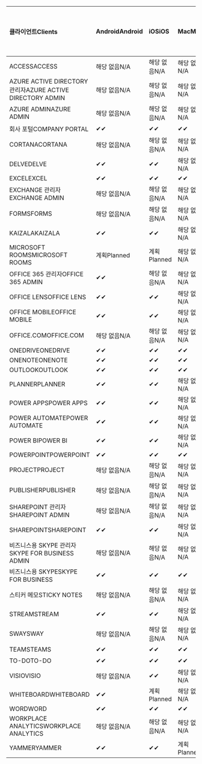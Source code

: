 <!-- This file is generated automatically. Changes made to this file will be overwritten.-->
|<span data-ttu-id="a3cf3-101">클라이언트</span><span class="sxs-lookup"><span data-stu-id="a3cf3-101">Clients</span></span>|<span data-ttu-id="a3cf3-102">Android</span><span class="sxs-lookup"><span data-stu-id="a3cf3-102">Android</span></span>|<span data-ttu-id="a3cf3-103">iOS</span><span class="sxs-lookup"><span data-stu-id="a3cf3-103">iOS</span></span>|<span data-ttu-id="a3cf3-104">Mac</span><span class="sxs-lookup"><span data-stu-id="a3cf3-104">Mac</span></span>|<span data-ttu-id="a3cf3-105">Windows 10</span><span class="sxs-lookup"><span data-stu-id="a3cf3-105">Windows 10</span></span><br><span data-ttu-id="a3cf3-106">데스크톱</span><span class="sxs-lookup"><span data-stu-id="a3cf3-106">Desktop</span></span>|<span data-ttu-id="a3cf3-107">Windows 10</span><span class="sxs-lookup"><span data-stu-id="a3cf3-107">Windows 10</span></span><br><span data-ttu-id="a3cf3-108">최신 앱</span><span class="sxs-lookup"><span data-stu-id="a3cf3-108">Modern Apps</span></span>|
|:-|:-|:-|:-|:-|:-|
|<span data-ttu-id="a3cf3-109">ACCESS</span><span class="sxs-lookup"><span data-stu-id="a3cf3-109">ACCESS</span></span>|<span data-ttu-id="a3cf3-110">해당 없음</span><span class="sxs-lookup"><span data-stu-id="a3cf3-110">N/A</span></span>|<span data-ttu-id="a3cf3-111">해당 없음</span><span class="sxs-lookup"><span data-stu-id="a3cf3-111">N/A</span></span>|<span data-ttu-id="a3cf3-112">해당 없음</span><span class="sxs-lookup"><span data-stu-id="a3cf3-112">N/A</span></span>|<span data-ttu-id="a3cf3-113">✔</span><span class="sxs-lookup"><span data-stu-id="a3cf3-113">✔</span></span>|<span data-ttu-id="a3cf3-114">해당 없음</span><span class="sxs-lookup"><span data-stu-id="a3cf3-114">N/A</span></span>|
|<span data-ttu-id="a3cf3-115">AZURE ACTIVE DIRECTORY 관리자</span><span class="sxs-lookup"><span data-stu-id="a3cf3-115">AZURE ACTIVE DIRECTORY ADMIN</span></span>|<span data-ttu-id="a3cf3-116">해당 없음</span><span class="sxs-lookup"><span data-stu-id="a3cf3-116">N/A</span></span>|<span data-ttu-id="a3cf3-117">해당 없음</span><span class="sxs-lookup"><span data-stu-id="a3cf3-117">N/A</span></span>|<span data-ttu-id="a3cf3-118">해당 없음</span><span class="sxs-lookup"><span data-stu-id="a3cf3-118">N/A</span></span>|<span data-ttu-id="a3cf3-119">✔</span><span class="sxs-lookup"><span data-stu-id="a3cf3-119">✔</span></span>|<span data-ttu-id="a3cf3-120">해당 없음</span><span class="sxs-lookup"><span data-stu-id="a3cf3-120">N/A</span></span>|
|<span data-ttu-id="a3cf3-121">AZURE ADMIN</span><span class="sxs-lookup"><span data-stu-id="a3cf3-121">AZURE ADMIN</span></span>|<span data-ttu-id="a3cf3-122">해당 없음</span><span class="sxs-lookup"><span data-stu-id="a3cf3-122">N/A</span></span>|<span data-ttu-id="a3cf3-123">해당 없음</span><span class="sxs-lookup"><span data-stu-id="a3cf3-123">N/A</span></span>|<span data-ttu-id="a3cf3-124">해당 없음</span><span class="sxs-lookup"><span data-stu-id="a3cf3-124">N/A</span></span>|<span data-ttu-id="a3cf3-125">해당 없음</span><span class="sxs-lookup"><span data-stu-id="a3cf3-125">N/A</span></span>|<span data-ttu-id="a3cf3-126">해당 없음</span><span class="sxs-lookup"><span data-stu-id="a3cf3-126">N/A</span></span>|
|<span data-ttu-id="a3cf3-127">회사 포털</span><span class="sxs-lookup"><span data-stu-id="a3cf3-127">COMPANY PORTAL</span></span>|<span data-ttu-id="a3cf3-128">✔</span><span class="sxs-lookup"><span data-stu-id="a3cf3-128">✔</span></span>|<span data-ttu-id="a3cf3-129">✔</span><span class="sxs-lookup"><span data-stu-id="a3cf3-129">✔</span></span>|<span data-ttu-id="a3cf3-130">✔</span><span class="sxs-lookup"><span data-stu-id="a3cf3-130">✔</span></span>|<span data-ttu-id="a3cf3-131">해당 없음</span><span class="sxs-lookup"><span data-stu-id="a3cf3-131">N/A</span></span>|<span data-ttu-id="a3cf3-132">✔</span><span class="sxs-lookup"><span data-stu-id="a3cf3-132">✔</span></span>|
|<span data-ttu-id="a3cf3-133">CORTANA</span><span class="sxs-lookup"><span data-stu-id="a3cf3-133">CORTANA</span></span>|<span data-ttu-id="a3cf3-134">해당 없음</span><span class="sxs-lookup"><span data-stu-id="a3cf3-134">N/A</span></span>|<span data-ttu-id="a3cf3-135">해당 없음</span><span class="sxs-lookup"><span data-stu-id="a3cf3-135">N/A</span></span>|<span data-ttu-id="a3cf3-136">해당 없음</span><span class="sxs-lookup"><span data-stu-id="a3cf3-136">N/A</span></span>|<span data-ttu-id="a3cf3-137">해당 없음</span><span class="sxs-lookup"><span data-stu-id="a3cf3-137">N/A</span></span>|<span data-ttu-id="a3cf3-138">✔</span><span class="sxs-lookup"><span data-stu-id="a3cf3-138">✔</span></span>|
|<span data-ttu-id="a3cf3-139">DELVE</span><span class="sxs-lookup"><span data-stu-id="a3cf3-139">DELVE</span></span>|<span data-ttu-id="a3cf3-140">✔</span><span class="sxs-lookup"><span data-stu-id="a3cf3-140">✔</span></span>|<span data-ttu-id="a3cf3-141">✔</span><span class="sxs-lookup"><span data-stu-id="a3cf3-141">✔</span></span>|<span data-ttu-id="a3cf3-142">해당 없음</span><span class="sxs-lookup"><span data-stu-id="a3cf3-142">N/A</span></span>|<span data-ttu-id="a3cf3-143">해당 없음</span><span class="sxs-lookup"><span data-stu-id="a3cf3-143">N/A</span></span>|<span data-ttu-id="a3cf3-144">해당 없음</span><span class="sxs-lookup"><span data-stu-id="a3cf3-144">N/A</span></span>|
|<span data-ttu-id="a3cf3-145">EXCEL</span><span class="sxs-lookup"><span data-stu-id="a3cf3-145">EXCEL</span></span>|<span data-ttu-id="a3cf3-146">✔</span><span class="sxs-lookup"><span data-stu-id="a3cf3-146">✔</span></span>|<span data-ttu-id="a3cf3-147">✔</span><span class="sxs-lookup"><span data-stu-id="a3cf3-147">✔</span></span>|<span data-ttu-id="a3cf3-148">✔</span><span class="sxs-lookup"><span data-stu-id="a3cf3-148">✔</span></span>|<span data-ttu-id="a3cf3-149">✔</span><span class="sxs-lookup"><span data-stu-id="a3cf3-149">✔</span></span>|<span data-ttu-id="a3cf3-150">✔</span><span class="sxs-lookup"><span data-stu-id="a3cf3-150">✔</span></span>|
|<span data-ttu-id="a3cf3-151">EXCHANGE 관리자</span><span class="sxs-lookup"><span data-stu-id="a3cf3-151">EXCHANGE ADMIN</span></span>|<span data-ttu-id="a3cf3-152">해당 없음</span><span class="sxs-lookup"><span data-stu-id="a3cf3-152">N/A</span></span>|<span data-ttu-id="a3cf3-153">해당 없음</span><span class="sxs-lookup"><span data-stu-id="a3cf3-153">N/A</span></span>|<span data-ttu-id="a3cf3-154">해당 없음</span><span class="sxs-lookup"><span data-stu-id="a3cf3-154">N/A</span></span>|<span data-ttu-id="a3cf3-155">✔</span><span class="sxs-lookup"><span data-stu-id="a3cf3-155">✔</span></span>|<span data-ttu-id="a3cf3-156">해당 없음</span><span class="sxs-lookup"><span data-stu-id="a3cf3-156">N/A</span></span>|
|<span data-ttu-id="a3cf3-157">FORMS</span><span class="sxs-lookup"><span data-stu-id="a3cf3-157">FORMS</span></span>|<span data-ttu-id="a3cf3-158">해당 없음</span><span class="sxs-lookup"><span data-stu-id="a3cf3-158">N/A</span></span>|<span data-ttu-id="a3cf3-159">해당 없음</span><span class="sxs-lookup"><span data-stu-id="a3cf3-159">N/A</span></span>|<span data-ttu-id="a3cf3-160">해당 없음</span><span class="sxs-lookup"><span data-stu-id="a3cf3-160">N/A</span></span>|<span data-ttu-id="a3cf3-161">해당 없음</span><span class="sxs-lookup"><span data-stu-id="a3cf3-161">N/A</span></span>|<span data-ttu-id="a3cf3-162">해당 없음</span><span class="sxs-lookup"><span data-stu-id="a3cf3-162">N/A</span></span>|
|<span data-ttu-id="a3cf3-163">KAIZALA</span><span class="sxs-lookup"><span data-stu-id="a3cf3-163">KAIZALA</span></span>|<span data-ttu-id="a3cf3-164">✔</span><span class="sxs-lookup"><span data-stu-id="a3cf3-164">✔</span></span>|<span data-ttu-id="a3cf3-165">✔</span><span class="sxs-lookup"><span data-stu-id="a3cf3-165">✔</span></span>|<span data-ttu-id="a3cf3-166">해당 없음</span><span class="sxs-lookup"><span data-stu-id="a3cf3-166">N/A</span></span>|<span data-ttu-id="a3cf3-167">해당 없음</span><span class="sxs-lookup"><span data-stu-id="a3cf3-167">N/A</span></span>|<span data-ttu-id="a3cf3-168">해당 없음</span><span class="sxs-lookup"><span data-stu-id="a3cf3-168">N/A</span></span>|
|<span data-ttu-id="a3cf3-169">MICROSOFT ROOMS</span><span class="sxs-lookup"><span data-stu-id="a3cf3-169">MICROSOFT ROOMS</span></span>|<span data-ttu-id="a3cf3-170">계획</span><span class="sxs-lookup"><span data-stu-id="a3cf3-170">Planned</span></span>|<span data-ttu-id="a3cf3-171">계획</span><span class="sxs-lookup"><span data-stu-id="a3cf3-171">Planned</span></span>|<span data-ttu-id="a3cf3-172">해당 없음</span><span class="sxs-lookup"><span data-stu-id="a3cf3-172">N/A</span></span>|<span data-ttu-id="a3cf3-173">해당 없음</span><span class="sxs-lookup"><span data-stu-id="a3cf3-173">N/A</span></span>|<span data-ttu-id="a3cf3-174">해당 없음</span><span class="sxs-lookup"><span data-stu-id="a3cf3-174">N/A</span></span>|
|<span data-ttu-id="a3cf3-175">OFFICE 365 관리자</span><span class="sxs-lookup"><span data-stu-id="a3cf3-175">OFFICE 365 ADMIN</span></span>|<span data-ttu-id="a3cf3-176">✔</span><span class="sxs-lookup"><span data-stu-id="a3cf3-176">✔</span></span>|<span data-ttu-id="a3cf3-177">해당 없음</span><span class="sxs-lookup"><span data-stu-id="a3cf3-177">N/A</span></span>|<span data-ttu-id="a3cf3-178">해당 없음</span><span class="sxs-lookup"><span data-stu-id="a3cf3-178">N/A</span></span>|<span data-ttu-id="a3cf3-179">해당 없음</span><span class="sxs-lookup"><span data-stu-id="a3cf3-179">N/A</span></span>|<span data-ttu-id="a3cf3-180">해당 없음</span><span class="sxs-lookup"><span data-stu-id="a3cf3-180">N/A</span></span>|
|<span data-ttu-id="a3cf3-181">OFFICE LENS</span><span class="sxs-lookup"><span data-stu-id="a3cf3-181">OFFICE LENS</span></span>|<span data-ttu-id="a3cf3-182">✔</span><span class="sxs-lookup"><span data-stu-id="a3cf3-182">✔</span></span>|<span data-ttu-id="a3cf3-183">✔</span><span class="sxs-lookup"><span data-stu-id="a3cf3-183">✔</span></span>|<span data-ttu-id="a3cf3-184">해당 없음</span><span class="sxs-lookup"><span data-stu-id="a3cf3-184">N/A</span></span>|<span data-ttu-id="a3cf3-185">해당 없음</span><span class="sxs-lookup"><span data-stu-id="a3cf3-185">N/A</span></span>|<span data-ttu-id="a3cf3-186">✔</span><span class="sxs-lookup"><span data-stu-id="a3cf3-186">✔</span></span>|
|<span data-ttu-id="a3cf3-187">OFFICE MOBILE</span><span class="sxs-lookup"><span data-stu-id="a3cf3-187">OFFICE MOBILE</span></span>|<span data-ttu-id="a3cf3-188">✔</span><span class="sxs-lookup"><span data-stu-id="a3cf3-188">✔</span></span>|<span data-ttu-id="a3cf3-189">✔</span><span class="sxs-lookup"><span data-stu-id="a3cf3-189">✔</span></span>|<span data-ttu-id="a3cf3-190">해당 없음</span><span class="sxs-lookup"><span data-stu-id="a3cf3-190">N/A</span></span>|<span data-ttu-id="a3cf3-191">해당 없음</span><span class="sxs-lookup"><span data-stu-id="a3cf3-191">N/A</span></span>|<span data-ttu-id="a3cf3-192">해당 없음</span><span class="sxs-lookup"><span data-stu-id="a3cf3-192">N/A</span></span>|
|<span data-ttu-id="a3cf3-193">OFFICE.COM</span><span class="sxs-lookup"><span data-stu-id="a3cf3-193">OFFICE.COM</span></span>|<span data-ttu-id="a3cf3-194">해당 없음</span><span class="sxs-lookup"><span data-stu-id="a3cf3-194">N/A</span></span>|<span data-ttu-id="a3cf3-195">해당 없음</span><span class="sxs-lookup"><span data-stu-id="a3cf3-195">N/A</span></span>|<span data-ttu-id="a3cf3-196">해당 없음</span><span class="sxs-lookup"><span data-stu-id="a3cf3-196">N/A</span></span>|<span data-ttu-id="a3cf3-197">해당 없음</span><span class="sxs-lookup"><span data-stu-id="a3cf3-197">N/A</span></span>|<span data-ttu-id="a3cf3-198">✔</span><span class="sxs-lookup"><span data-stu-id="a3cf3-198">✔</span></span>|
|<span data-ttu-id="a3cf3-199">ONEDRIVE</span><span class="sxs-lookup"><span data-stu-id="a3cf3-199">ONEDRIVE</span></span>|<span data-ttu-id="a3cf3-200">✔</span><span class="sxs-lookup"><span data-stu-id="a3cf3-200">✔</span></span>|<span data-ttu-id="a3cf3-201">✔</span><span class="sxs-lookup"><span data-stu-id="a3cf3-201">✔</span></span>|<span data-ttu-id="a3cf3-202">✔</span><span class="sxs-lookup"><span data-stu-id="a3cf3-202">✔</span></span>|<span data-ttu-id="a3cf3-203">✔</span><span class="sxs-lookup"><span data-stu-id="a3cf3-203">✔</span></span>|<span data-ttu-id="a3cf3-204">✔</span><span class="sxs-lookup"><span data-stu-id="a3cf3-204">✔</span></span>|
|<span data-ttu-id="a3cf3-205">ONENOTE</span><span class="sxs-lookup"><span data-stu-id="a3cf3-205">ONENOTE</span></span>|<span data-ttu-id="a3cf3-206">✔</span><span class="sxs-lookup"><span data-stu-id="a3cf3-206">✔</span></span>|<span data-ttu-id="a3cf3-207">✔</span><span class="sxs-lookup"><span data-stu-id="a3cf3-207">✔</span></span>|<span data-ttu-id="a3cf3-208">✔</span><span class="sxs-lookup"><span data-stu-id="a3cf3-208">✔</span></span>|<span data-ttu-id="a3cf3-209">✔</span><span class="sxs-lookup"><span data-stu-id="a3cf3-209">✔</span></span>|<span data-ttu-id="a3cf3-210">✔</span><span class="sxs-lookup"><span data-stu-id="a3cf3-210">✔</span></span>|
|<span data-ttu-id="a3cf3-211">OUTLOOK</span><span class="sxs-lookup"><span data-stu-id="a3cf3-211">OUTLOOK</span></span>|<span data-ttu-id="a3cf3-212">✔</span><span class="sxs-lookup"><span data-stu-id="a3cf3-212">✔</span></span>|<span data-ttu-id="a3cf3-213">✔</span><span class="sxs-lookup"><span data-stu-id="a3cf3-213">✔</span></span>|<span data-ttu-id="a3cf3-214">✔</span><span class="sxs-lookup"><span data-stu-id="a3cf3-214">✔</span></span>|<span data-ttu-id="a3cf3-215">✔</span><span class="sxs-lookup"><span data-stu-id="a3cf3-215">✔</span></span>|<span data-ttu-id="a3cf3-216">✔</span><span class="sxs-lookup"><span data-stu-id="a3cf3-216">✔</span></span>|
|<span data-ttu-id="a3cf3-217">PLANNER</span><span class="sxs-lookup"><span data-stu-id="a3cf3-217">PLANNER</span></span>|<span data-ttu-id="a3cf3-218">✔</span><span class="sxs-lookup"><span data-stu-id="a3cf3-218">✔</span></span>|<span data-ttu-id="a3cf3-219">✔</span><span class="sxs-lookup"><span data-stu-id="a3cf3-219">✔</span></span>|<span data-ttu-id="a3cf3-220">해당 없음</span><span class="sxs-lookup"><span data-stu-id="a3cf3-220">N/A</span></span>|<span data-ttu-id="a3cf3-221">해당 없음</span><span class="sxs-lookup"><span data-stu-id="a3cf3-221">N/A</span></span>|<span data-ttu-id="a3cf3-222">해당 없음</span><span class="sxs-lookup"><span data-stu-id="a3cf3-222">N/A</span></span>|
|<span data-ttu-id="a3cf3-223">POWER APPS</span><span class="sxs-lookup"><span data-stu-id="a3cf3-223">POWER APPS</span></span>|<span data-ttu-id="a3cf3-224">✔</span><span class="sxs-lookup"><span data-stu-id="a3cf3-224">✔</span></span>|<span data-ttu-id="a3cf3-225">✔</span><span class="sxs-lookup"><span data-stu-id="a3cf3-225">✔</span></span>|<span data-ttu-id="a3cf3-226">해당 없음</span><span class="sxs-lookup"><span data-stu-id="a3cf3-226">N/A</span></span>|<span data-ttu-id="a3cf3-227">해당 없음</span><span class="sxs-lookup"><span data-stu-id="a3cf3-227">N/A</span></span>|<span data-ttu-id="a3cf3-228">✔</span><span class="sxs-lookup"><span data-stu-id="a3cf3-228">✔</span></span>|
|<span data-ttu-id="a3cf3-229">POWER AUTOMATE</span><span class="sxs-lookup"><span data-stu-id="a3cf3-229">POWER AUTOMATE</span></span>|<span data-ttu-id="a3cf3-230">✔</span><span class="sxs-lookup"><span data-stu-id="a3cf3-230">✔</span></span>|<span data-ttu-id="a3cf3-231">✔</span><span class="sxs-lookup"><span data-stu-id="a3cf3-231">✔</span></span>|<span data-ttu-id="a3cf3-232">해당 없음</span><span class="sxs-lookup"><span data-stu-id="a3cf3-232">N/A</span></span>|<span data-ttu-id="a3cf3-233">해당 없음</span><span class="sxs-lookup"><span data-stu-id="a3cf3-233">N/A</span></span>|<span data-ttu-id="a3cf3-234">해당 없음</span><span class="sxs-lookup"><span data-stu-id="a3cf3-234">N/A</span></span>|
|<span data-ttu-id="a3cf3-235">POWER BI</span><span class="sxs-lookup"><span data-stu-id="a3cf3-235">POWER BI</span></span>|<span data-ttu-id="a3cf3-236">✔</span><span class="sxs-lookup"><span data-stu-id="a3cf3-236">✔</span></span>|<span data-ttu-id="a3cf3-237">✔</span><span class="sxs-lookup"><span data-stu-id="a3cf3-237">✔</span></span>|<span data-ttu-id="a3cf3-238">해당 없음</span><span class="sxs-lookup"><span data-stu-id="a3cf3-238">N/A</span></span>|<span data-ttu-id="a3cf3-239">✔</span><span class="sxs-lookup"><span data-stu-id="a3cf3-239">✔</span></span>|<span data-ttu-id="a3cf3-240">✔</span><span class="sxs-lookup"><span data-stu-id="a3cf3-240">✔</span></span>|
|<span data-ttu-id="a3cf3-241">POWERPOINT</span><span class="sxs-lookup"><span data-stu-id="a3cf3-241">POWERPOINT</span></span>|<span data-ttu-id="a3cf3-242">✔</span><span class="sxs-lookup"><span data-stu-id="a3cf3-242">✔</span></span>|<span data-ttu-id="a3cf3-243">✔</span><span class="sxs-lookup"><span data-stu-id="a3cf3-243">✔</span></span>|<span data-ttu-id="a3cf3-244">✔</span><span class="sxs-lookup"><span data-stu-id="a3cf3-244">✔</span></span>|<span data-ttu-id="a3cf3-245">✔</span><span class="sxs-lookup"><span data-stu-id="a3cf3-245">✔</span></span>|<span data-ttu-id="a3cf3-246">✔</span><span class="sxs-lookup"><span data-stu-id="a3cf3-246">✔</span></span>|
|<span data-ttu-id="a3cf3-247">PROJECT</span><span class="sxs-lookup"><span data-stu-id="a3cf3-247">PROJECT</span></span>|<span data-ttu-id="a3cf3-248">해당 없음</span><span class="sxs-lookup"><span data-stu-id="a3cf3-248">N/A</span></span>|<span data-ttu-id="a3cf3-249">해당 없음</span><span class="sxs-lookup"><span data-stu-id="a3cf3-249">N/A</span></span>|<span data-ttu-id="a3cf3-250">해당 없음</span><span class="sxs-lookup"><span data-stu-id="a3cf3-250">N/A</span></span>|<span data-ttu-id="a3cf3-251">✔</span><span class="sxs-lookup"><span data-stu-id="a3cf3-251">✔</span></span>|<span data-ttu-id="a3cf3-252">해당 없음</span><span class="sxs-lookup"><span data-stu-id="a3cf3-252">N/A</span></span>|
|<span data-ttu-id="a3cf3-253">PUBLISHER</span><span class="sxs-lookup"><span data-stu-id="a3cf3-253">PUBLISHER</span></span>|<span data-ttu-id="a3cf3-254">해당 없음</span><span class="sxs-lookup"><span data-stu-id="a3cf3-254">N/A</span></span>|<span data-ttu-id="a3cf3-255">해당 없음</span><span class="sxs-lookup"><span data-stu-id="a3cf3-255">N/A</span></span>|<span data-ttu-id="a3cf3-256">해당 없음</span><span class="sxs-lookup"><span data-stu-id="a3cf3-256">N/A</span></span>|<span data-ttu-id="a3cf3-257">✔</span><span class="sxs-lookup"><span data-stu-id="a3cf3-257">✔</span></span>|<span data-ttu-id="a3cf3-258">해당 없음</span><span class="sxs-lookup"><span data-stu-id="a3cf3-258">N/A</span></span>|
|<span data-ttu-id="a3cf3-259">SHAREPOINT 관리자</span><span class="sxs-lookup"><span data-stu-id="a3cf3-259">SHAREPOINT ADMIN</span></span>|<span data-ttu-id="a3cf3-260">해당 없음</span><span class="sxs-lookup"><span data-stu-id="a3cf3-260">N/A</span></span>|<span data-ttu-id="a3cf3-261">해당 없음</span><span class="sxs-lookup"><span data-stu-id="a3cf3-261">N/A</span></span>|<span data-ttu-id="a3cf3-262">해당 없음</span><span class="sxs-lookup"><span data-stu-id="a3cf3-262">N/A</span></span>|<span data-ttu-id="a3cf3-263">✔</span><span class="sxs-lookup"><span data-stu-id="a3cf3-263">✔</span></span>|<span data-ttu-id="a3cf3-264">해당 없음</span><span class="sxs-lookup"><span data-stu-id="a3cf3-264">N/A</span></span>|
|<span data-ttu-id="a3cf3-265">SHAREPOINT</span><span class="sxs-lookup"><span data-stu-id="a3cf3-265">SHAREPOINT</span></span>|<span data-ttu-id="a3cf3-266">✔</span><span class="sxs-lookup"><span data-stu-id="a3cf3-266">✔</span></span>|<span data-ttu-id="a3cf3-267">✔</span><span class="sxs-lookup"><span data-stu-id="a3cf3-267">✔</span></span>|<span data-ttu-id="a3cf3-268">해당 없음</span><span class="sxs-lookup"><span data-stu-id="a3cf3-268">N/A</span></span>|<span data-ttu-id="a3cf3-269">해당 없음</span><span class="sxs-lookup"><span data-stu-id="a3cf3-269">N/A</span></span>|<span data-ttu-id="a3cf3-270">해당 없음</span><span class="sxs-lookup"><span data-stu-id="a3cf3-270">N/A</span></span>|
|<span data-ttu-id="a3cf3-271">비즈니스용 SKYPE 관리자</span><span class="sxs-lookup"><span data-stu-id="a3cf3-271">SKYPE FOR BUSINESS ADMIN</span></span>|<span data-ttu-id="a3cf3-272">해당 없음</span><span class="sxs-lookup"><span data-stu-id="a3cf3-272">N/A</span></span>|<span data-ttu-id="a3cf3-273">해당 없음</span><span class="sxs-lookup"><span data-stu-id="a3cf3-273">N/A</span></span>|<span data-ttu-id="a3cf3-274">해당 없음</span><span class="sxs-lookup"><span data-stu-id="a3cf3-274">N/A</span></span>|<span data-ttu-id="a3cf3-275">✔</span><span class="sxs-lookup"><span data-stu-id="a3cf3-275">✔</span></span>|<span data-ttu-id="a3cf3-276">해당 없음</span><span class="sxs-lookup"><span data-stu-id="a3cf3-276">N/A</span></span>|
|<span data-ttu-id="a3cf3-277">비즈니스용 SKYPE</span><span class="sxs-lookup"><span data-stu-id="a3cf3-277">SKYPE FOR BUSINESS</span></span>|<span data-ttu-id="a3cf3-278">✔</span><span class="sxs-lookup"><span data-stu-id="a3cf3-278">✔</span></span>|<span data-ttu-id="a3cf3-279">✔</span><span class="sxs-lookup"><span data-stu-id="a3cf3-279">✔</span></span>|<span data-ttu-id="a3cf3-280">✔</span><span class="sxs-lookup"><span data-stu-id="a3cf3-280">✔</span></span>|<span data-ttu-id="a3cf3-281">✔</span><span class="sxs-lookup"><span data-stu-id="a3cf3-281">✔</span></span>|<span data-ttu-id="a3cf3-282">해당 없음</span><span class="sxs-lookup"><span data-stu-id="a3cf3-282">N/A</span></span>|
|<span data-ttu-id="a3cf3-283">스티커 메모</span><span class="sxs-lookup"><span data-stu-id="a3cf3-283">STICKY NOTES</span></span>|<span data-ttu-id="a3cf3-284">해당 없음</span><span class="sxs-lookup"><span data-stu-id="a3cf3-284">N/A</span></span>|<span data-ttu-id="a3cf3-285">해당 없음</span><span class="sxs-lookup"><span data-stu-id="a3cf3-285">N/A</span></span>|<span data-ttu-id="a3cf3-286">해당 없음</span><span class="sxs-lookup"><span data-stu-id="a3cf3-286">N/A</span></span>|<span data-ttu-id="a3cf3-287">해당 없음</span><span class="sxs-lookup"><span data-stu-id="a3cf3-287">N/A</span></span>|<span data-ttu-id="a3cf3-288">✔</span><span class="sxs-lookup"><span data-stu-id="a3cf3-288">✔</span></span>|
|<span data-ttu-id="a3cf3-289">STREAM</span><span class="sxs-lookup"><span data-stu-id="a3cf3-289">STREAM</span></span>|<span data-ttu-id="a3cf3-290">✔</span><span class="sxs-lookup"><span data-stu-id="a3cf3-290">✔</span></span>|<span data-ttu-id="a3cf3-291">✔</span><span class="sxs-lookup"><span data-stu-id="a3cf3-291">✔</span></span>|<span data-ttu-id="a3cf3-292">해당 없음</span><span class="sxs-lookup"><span data-stu-id="a3cf3-292">N/A</span></span>|<span data-ttu-id="a3cf3-293">해당 없음</span><span class="sxs-lookup"><span data-stu-id="a3cf3-293">N/A</span></span>|<span data-ttu-id="a3cf3-294">해당 없음</span><span class="sxs-lookup"><span data-stu-id="a3cf3-294">N/A</span></span>|
|<span data-ttu-id="a3cf3-295">SWAY</span><span class="sxs-lookup"><span data-stu-id="a3cf3-295">SWAY</span></span>|<span data-ttu-id="a3cf3-296">해당 없음</span><span class="sxs-lookup"><span data-stu-id="a3cf3-296">N/A</span></span>|<span data-ttu-id="a3cf3-297">해당 없음</span><span class="sxs-lookup"><span data-stu-id="a3cf3-297">N/A</span></span>|<span data-ttu-id="a3cf3-298">해당 없음</span><span class="sxs-lookup"><span data-stu-id="a3cf3-298">N/A</span></span>|<span data-ttu-id="a3cf3-299">해당 없음</span><span class="sxs-lookup"><span data-stu-id="a3cf3-299">N/A</span></span>|<span data-ttu-id="a3cf3-300">✔</span><span class="sxs-lookup"><span data-stu-id="a3cf3-300">✔</span></span>|
|<span data-ttu-id="a3cf3-301">TEAMS</span><span class="sxs-lookup"><span data-stu-id="a3cf3-301">TEAMS</span></span>|<span data-ttu-id="a3cf3-302">✔</span><span class="sxs-lookup"><span data-stu-id="a3cf3-302">✔</span></span>|<span data-ttu-id="a3cf3-303">✔</span><span class="sxs-lookup"><span data-stu-id="a3cf3-303">✔</span></span>|<span data-ttu-id="a3cf3-304">✔</span><span class="sxs-lookup"><span data-stu-id="a3cf3-304">✔</span></span>|<span data-ttu-id="a3cf3-305">✔</span><span class="sxs-lookup"><span data-stu-id="a3cf3-305">✔</span></span>|<span data-ttu-id="a3cf3-306">해당 없음</span><span class="sxs-lookup"><span data-stu-id="a3cf3-306">N/A</span></span>|
|<span data-ttu-id="a3cf3-307">TO-DO</span><span class="sxs-lookup"><span data-stu-id="a3cf3-307">TO-DO</span></span>|<span data-ttu-id="a3cf3-308">✔</span><span class="sxs-lookup"><span data-stu-id="a3cf3-308">✔</span></span>|<span data-ttu-id="a3cf3-309">✔</span><span class="sxs-lookup"><span data-stu-id="a3cf3-309">✔</span></span>|<span data-ttu-id="a3cf3-310">✔</span><span class="sxs-lookup"><span data-stu-id="a3cf3-310">✔</span></span>|<span data-ttu-id="a3cf3-311">해당 없음</span><span class="sxs-lookup"><span data-stu-id="a3cf3-311">N/A</span></span>|<span data-ttu-id="a3cf3-312">✔</span><span class="sxs-lookup"><span data-stu-id="a3cf3-312">✔</span></span>|
|<span data-ttu-id="a3cf3-313">VISIO</span><span class="sxs-lookup"><span data-stu-id="a3cf3-313">VISIO</span></span>|<span data-ttu-id="a3cf3-314">해당 없음</span><span class="sxs-lookup"><span data-stu-id="a3cf3-314">N/A</span></span>|<span data-ttu-id="a3cf3-315">✔</span><span class="sxs-lookup"><span data-stu-id="a3cf3-315">✔</span></span>|<span data-ttu-id="a3cf3-316">해당 없음</span><span class="sxs-lookup"><span data-stu-id="a3cf3-316">N/A</span></span>|<span data-ttu-id="a3cf3-317">✔</span><span class="sxs-lookup"><span data-stu-id="a3cf3-317">✔</span></span>|<span data-ttu-id="a3cf3-318">해당 없음</span><span class="sxs-lookup"><span data-stu-id="a3cf3-318">N/A</span></span>|
|<span data-ttu-id="a3cf3-319">WHITEBOARD</span><span class="sxs-lookup"><span data-stu-id="a3cf3-319">WHITEBOARD</span></span>|<span data-ttu-id="a3cf3-320">✔</span><span class="sxs-lookup"><span data-stu-id="a3cf3-320">✔</span></span>|<span data-ttu-id="a3cf3-321">계획</span><span class="sxs-lookup"><span data-stu-id="a3cf3-321">Planned</span></span>|<span data-ttu-id="a3cf3-322">해당 없음</span><span class="sxs-lookup"><span data-stu-id="a3cf3-322">N/A</span></span>|<span data-ttu-id="a3cf3-323">해당 없음</span><span class="sxs-lookup"><span data-stu-id="a3cf3-323">N/A</span></span>|<span data-ttu-id="a3cf3-324">✔</span><span class="sxs-lookup"><span data-stu-id="a3cf3-324">✔</span></span>|
|<span data-ttu-id="a3cf3-325">WORD</span><span class="sxs-lookup"><span data-stu-id="a3cf3-325">WORD</span></span>|<span data-ttu-id="a3cf3-326">✔</span><span class="sxs-lookup"><span data-stu-id="a3cf3-326">✔</span></span>|<span data-ttu-id="a3cf3-327">✔</span><span class="sxs-lookup"><span data-stu-id="a3cf3-327">✔</span></span>|<span data-ttu-id="a3cf3-328">✔</span><span class="sxs-lookup"><span data-stu-id="a3cf3-328">✔</span></span>|<span data-ttu-id="a3cf3-329">✔</span><span class="sxs-lookup"><span data-stu-id="a3cf3-329">✔</span></span>|<span data-ttu-id="a3cf3-330">✔</span><span class="sxs-lookup"><span data-stu-id="a3cf3-330">✔</span></span>|
|<span data-ttu-id="a3cf3-331">WORKPLACE ANALYTICS</span><span class="sxs-lookup"><span data-stu-id="a3cf3-331">WORKPLACE ANALYTICS</span></span>|<span data-ttu-id="a3cf3-332">해당 없음</span><span class="sxs-lookup"><span data-stu-id="a3cf3-332">N/A</span></span>|<span data-ttu-id="a3cf3-333">해당 없음</span><span class="sxs-lookup"><span data-stu-id="a3cf3-333">N/A</span></span>|<span data-ttu-id="a3cf3-334">해당 없음</span><span class="sxs-lookup"><span data-stu-id="a3cf3-334">N/A</span></span>|<span data-ttu-id="a3cf3-335">해당 없음</span><span class="sxs-lookup"><span data-stu-id="a3cf3-335">N/A</span></span>|<span data-ttu-id="a3cf3-336">해당 없음</span><span class="sxs-lookup"><span data-stu-id="a3cf3-336">N/A</span></span>|
|<span data-ttu-id="a3cf3-337">YAMMER</span><span class="sxs-lookup"><span data-stu-id="a3cf3-337">YAMMER</span></span>|<span data-ttu-id="a3cf3-338">✔</span><span class="sxs-lookup"><span data-stu-id="a3cf3-338">✔</span></span>|<span data-ttu-id="a3cf3-339">✔</span><span class="sxs-lookup"><span data-stu-id="a3cf3-339">✔</span></span>|<span data-ttu-id="a3cf3-340">계획</span><span class="sxs-lookup"><span data-stu-id="a3cf3-340">Planned</span></span>|<span data-ttu-id="a3cf3-341">계획</span><span class="sxs-lookup"><span data-stu-id="a3cf3-341">Planned</span></span>|<span data-ttu-id="a3cf3-342">해당 없음</span><span class="sxs-lookup"><span data-stu-id="a3cf3-342">N/A</span></span>|
